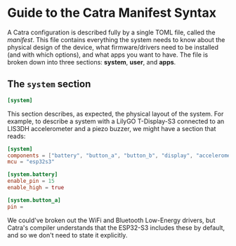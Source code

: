 # Guide to the Catra Manifest Syntax

A Catra configuration is described fully by a single TOML file, called the *manifest*. This file contains everything the system needs to know about the physical design of the device, what firmware/drivers need to be installed (and with which options), and what apps you want to have. The file is broken down into three sections: **system**, **user**, and **apps**.

## The `system` section

```toml
[system]
```

This section describes, as expected, the physical layout of the system. For example, to describe a system with a LilyGO T-Display-S3 connected to an LIS3DH accelerometer and a piezo buzzer, we might have a section that reads:

```toml
[system]
components = ["battery", "button_a", "button_b", "display", "accelerometer", "buzzer"]
mcu = "esp32s3"

[system.battery]
enable_pin = 15
enable_high = true

[system.button_a]
pin = 
```

We could've broken out the WiFi and Bluetooth Low-Energy drivers, but Catra's compiler understands that the ESP32-S3 includes these by default, and so we don't need to state it explicitly.
